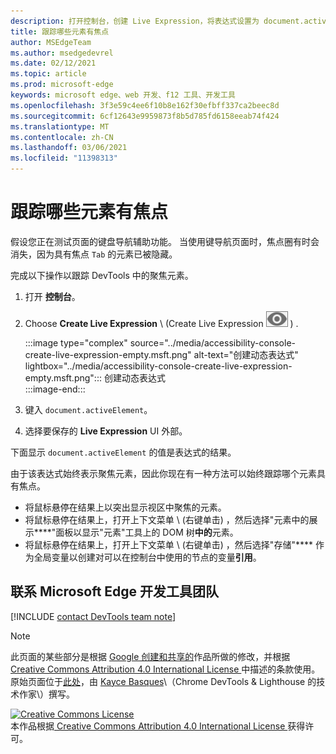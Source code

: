 ```yaml
---
description: 打开控制台，创建 Live Expression，将表达式设置为 document.activeElement。
title: 跟踪哪些元素有焦点
author: MSEdgeTeam
ms.author: msedgedevrel
ms.date: 02/12/2021
ms.topic: article
ms.prod: microsoft-edge
keywords: microsoft edge、web 开发、f12 工具、开发工具
ms.openlocfilehash: 3f3e59c4ee6f10b8e162f30efbff337ca2beec8d
ms.sourcegitcommit: 6cf12643e9959873f8b5d785fd6158eeab74f424
ms.translationtype: MT
ms.contentlocale: zh-CN
ms.lasthandoff: 03/06/2021
ms.locfileid: "11398313"
---
```

<!-- Copyright Kayce Basques 

   Licensed under the Apache License, Version 2.0 (the "License");
   you may not use this file except in compliance with the License.
   You may obtain a copy of the License at

       https://www.apache.org/licenses/LICENSE-2.0

   Unless required by applicable law or agreed to in writing, software
   distributed under the License is distributed on an "AS IS" BASIS,
   WITHOUT WARRANTIES OR CONDITIONS OF ANY KIND, either express or implied.
   See the License for the specific language governing permissions and
   limitations under the License.  -->  

# <a name="track-which-element-has-focus"></a>跟踪哪些元素有焦点  

假设您正在测试页面的键盘导航辅助功能。  当使用键导航页面时，焦点圈有时会消失，因为具有焦点 `Tab` 的元素已被隐藏。  

完成以下操作以跟踪 DevTools 中的聚焦元素。  

1.  打开 **控制台**。  
1.  Choose **Create Live Expression** \ (Create Live Expression ![ ][ImageCreateIcon] \) .  
    
    :::image type="complex" source="../media/accessibility-console-create-live-expression-empty.msft.png" alt-text="创建动态表达式" lightbox="../media/accessibility-console-create-live-expression-empty.msft.png":::
       创建动态表达式  
    :::image-end:::  
    
1.  键入 `document.activeElement`。  
1.  选择要保存的 **Live Expression** UI 外部。  
    
下面显示 `document.activeElement` 的值是表达式的结果。  

由于该表达式始终表示聚焦元素，因此你现在有一种方法可以始终跟踪哪个元素具有焦点。  

*   将鼠标悬停在结果上以突出显示视区中聚焦的元素。  
*   将鼠标悬停在结果上，打开上下文菜单 \ (右键单击\) ，然后选择"元素中的展示****"面板以显示"元素"工具上的 DOM 树**中的**元素。  
*   将鼠标悬停在结果上，打开上下文菜单 \ (右键单击\) ，然后选择"存储"**** 作为全局变量以创建对可以在控制台中使用的节点的变量**引用**。  

## <a name="getting-in-touch-with-the-microsoft-edge-devtools-team"></a>联系 Microsoft Edge 开发工具团队  

[!INCLUDE [contact DevTools team note](../includes/contact-devtools-team-note.md)]  

<!-- image links -->  

[ImageCreateIcon]: ../media/create-live-expression-icon.msft.png  

<!-- links -->  

> [!NOTE]
> 此页面的某些部分是根据 [Google 创建和共享的][GoogleSitePolicies]作品所做的修改，并根据[ Creative Commons Attribution 4.0 International License ][CCA4IL]中描述的条款使用。  
> 原始页面位于[此处](https://developers.google.com/web/tools/chrome-devtools/accessibility/focus)，由 [Kayce Basques][KayceBasques]\（Chrome DevTools \& Lighthouse 的技术作家\）撰写。  

[![Creative Commons License][CCby4Image]][CCA4IL]  
本作品根据[ Creative Commons Attribution 4.0 International License ][CCA4IL]获得许可。  

[CCA4IL]: https://creativecommons.org/licenses/by/4.0  
[CCby4Image]: https://i.creativecommons.org/l/by/4.0/88x31.png  
[GoogleSitePolicies]: https://developers.google.com/terms/site-policies  
[KayceBasques]: https://developers.google.com/web/resources/contributors/kaycebasques  
